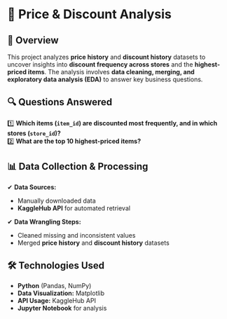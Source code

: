 # 🛒 Price & Discount Analysis

## 📌 Overview  

This project analyzes **price history** and **discount history** datasets to uncover insights into **discount frequency across stores** and the **highest-priced items**. The analysis involves **data cleaning, merging, and exploratory data analysis (EDA)** to answer key business questions.  

## 🔍 Questions Answered  

1️⃣ **Which items (`item_id`) are discounted most frequently, and in which stores (`store_id`)?**  
2️⃣ **What are the top 10 highest-priced items?**  

## 📊 Data Collection & Processing  

✔ **Data Sources:**  
   - Manually downloaded data  
   - **KaggleHub API** for automated retrieval  

✔ **Data Wrangling Steps:**  
   - Cleaned missing and inconsistent values  
   - Merged **price history** and **discount history** datasets
     
## 🛠️ Technologies Used  

- **Python** (Pandas, NumPy)  
- **Data Visualization:** Matplotlib  
- **API Usage:** KaggleHub API  
- **Jupyter Notebook** for analysis  
